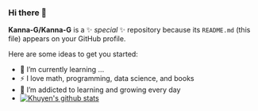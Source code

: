 ### Hi there 👋


**Kanna-G/Kanna-G** is a ✨ _special_ ✨ repository because its `README.md` (this file) appears on your GitHub profile.

Here are some ideas to get you started:

- 🌱 I’m currently learning ...
- ⚡ I love math, programming, data science, and books
- 🌱 I’m addicted to learning and growing every day
- [![Khuyen's github stats](https://github-readme-stats.vercel.app/api?username=Kanna-G&count_private=true&show_icons=true&theme=radical&hide_rank=false)](https://github.com/anuraghazra/github-readme-stats)
